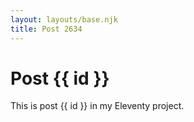 ```yaml
---
layout: layouts/base.njk
title: Post 2634
---
```


# Post {{ id }}

This is post {{ id }} in my Eleventy project.
